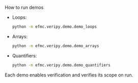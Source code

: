 How to run demos

- Loops:
  ```bash
  python -m efmc.veripy.demo.demo_loops
  ```
- Arrays:
  ```bash
  python -m efmc.veripy.demo.demo_arrays
  ```
- Quantifiers:
  ```bash
  python -m efmc.veripy.demo.demo_quantifiers
  ```

Each demo enables verification and verifies its scope on run.


